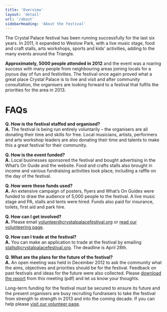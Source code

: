 ```yaml
---
title: 'Overview'
layout: 'detail'
url: '/about'
sidebarHeading: 'About the festival'
---
```

The Crystal Palace festival has been running successfully for the last six years. In 2011, it expanded to
Westow Park, with a live music stage, food and craft stalls, arts workshops, sports and kids' activities,
adding to the many events around the Triangle.

**Approximately, 5000 people attended in 2012** and the event was a roaring success with many people from neighbouring
areas joining locals for a joyous day of fun and festivities. The festival once again proved what a great place
Crystal Palace is to live and visit and after community consultation, the organisers are looking forward to a festival
that fulfils the priorities for the area in 2013.

# FAQs

**Q. How is the festival staffed and organised?**<br/>
**A.** The festival is being run entirely voluntarily – the organisers are all donating their time and skills
for free. Local musicians, artists, performers and arts workshop leaders are also donating their time and talents
to make this a great festival for their community.

**Q. How is the event funded?**<br/>
**A.** Local businesses sponsored the festival and bought advertising in the What’s On Guide and the website. Food
and crafts stalls also brought in income and various fundraising activities took place, including a raffle on the
day of the festival.

**Q. How were these funds used?**<br/>
**A.** An extensive campaign of posters, flyers and What’s On Guides were funded to draw the audience of 5,000 people
to the festival. A live music stage and PA, stalls and tents were hired. Funds also paid for insurance, toilets, first aid and park hire.

**Q. How can I get involved?**<br/>
**A.** Please email <volunteer@crystalpalacefestival.org> or [read our volunteering page][1].

**Q. How can I trade at the festival?**<br/>
**A.** You can make an application to trade at the festival by emailing <stalls@crystalpalacefestival.org>. The deadline is April 28th.

**Q. What are the plans for the future of the festival?**<br/>
**A.** An open meeting was held in December 2012 to ask the community what the aims, objectives and priorities
should be for the festival. Feedback on past festivals and ideas for the future were also collected. Please [download
the report][2] from this meeting (pdf) and let us know your thoughts.

Long-term funding for the festival must be secured to ensure its future and the present organisers are busy recruiting
fundraisers to take the festival from strength to strength in 2013 and into the coming decade. If you can help
please [visit our volunteer page][1].

[1]: /volunteer "Volunteer"
[2]: /documents/2012/festival-community-meeting-report-2012-12.pdf